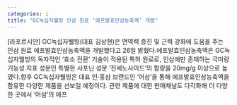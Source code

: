 ```yaml
---
categories: i
title: "GC녹십자웰빙 인삼 원료 ‘에프발효인삼농축액’ 개발"
---
```

[라포르시안] GC녹십자웰빙(대표 김상현)은 면역력 증진 및 근력 강화에 도움을 주는 인삼 원료 에프발효인삼농축액을 개발했다고 26일 밝혔다.에프발효인삼농축액은 GC녹십자웰빙의 독자적인 ‘효소 전환’ 기술이 적용된 특허 원료로, 인삼에만 존재하는 극미량 기능성 지표 성분인 특별한 사포닌 성분 ‘진세노사이드’의 함량을 20mg/g 이상으로 높였다.향후 GC녹십자웰빙은 대표 인·홍삼 브랜드인 ‘어삼’을 통해 에프발효인삼농축액을 함유한 다양한 제품을 선보일 예정이다. 관련 제품에 대한 판매채널도 다각화해 더 다양한 곳에서 ‘어삼’의 에프